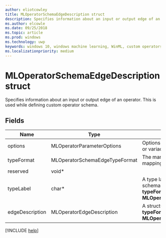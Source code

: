 ```yaml
---
author: eliotcowley
title: MLOperatorSchemaEdgeDescription struct
description: Specifies information about an input or output edge of an operator.
ms.author: elcowle
ms.date: 09/25/2018
ms.topic: article
ms.prod: windows
ms.technology: uwp
keywords: windows 10, windows machine learning, WinML, custom operators, MLOperatorSchemaEdgeDescription
ms.localizationpriority: medium
---
```


# MLOperatorSchemaEdgeDescription struct

Specifies information about an input or output edge of an operator. This is used while defining custom operator schema.

## Fields

| Name | Type | Description |
|------|------|-------------|
| options | MLOperatorParameterOptions | Options of the parameter, including whether it is optional or variadic. |
| typeFormat | MLOperatorSchemaEdgeTypeFormat | The manner in which the type constraints and type mapping are defined. |
| reserved | void* | |
| typeLabel | char* | A type label string constructed as in ONNX operator schema. For example, "T". This is used when **typeFormat** is **MLOperatorSchemaEdgeTypeFormat::Label**. |
| edgeDescription | MLOperatorEdgeDescription | A structure describing type support. This is used when **typeFormat** is **MLOperatorSchemaEdgeTypeFormat::EdgeDescription**. |

[!INCLUDE [help](../includes/get-help.md)]